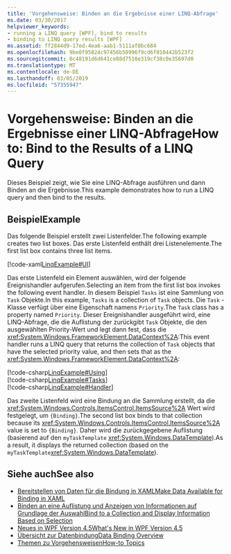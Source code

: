 ```yaml
---
title: 'Vorgehensweise: Binden an die Ergebnisse einer LINQ-Abfrage'
ms.date: 03/30/2017
helpviewer_keywords:
- running a LINQ query [WPF], bind to results
- binding to LINQ query results [WPF]
ms.assetid: ff2844d9-17ed-4ea6-aab1-5111af0bc684
ms.openlocfilehash: 9be0f95824c97456b50996f9cd6f010442b523f2
ms.sourcegitcommit: 0c48191d6d641ce88d7510e319cf38c0e35697d0
ms.translationtype: MT
ms.contentlocale: de-DE
ms.lasthandoff: 03/05/2019
ms.locfileid: "57355947"
---
```

# <a name="how-to-bind-to-the-results-of-a-linq-query"></a><span data-ttu-id="8f86f-102">Vorgehensweise: Binden an die Ergebnisse einer LINQ-Abfrage</span><span class="sxs-lookup"><span data-stu-id="8f86f-102">How to: Bind to the Results of a LINQ Query</span></span>
<span data-ttu-id="8f86f-103">Dieses Beispiel zeigt, wie Sie eine LINQ-Abfrage ausführen und dann Binden an die Ergebnisse.</span><span class="sxs-lookup"><span data-stu-id="8f86f-103">This example demonstrates how to run a LINQ query and then bind to the results.</span></span>  
  
## <a name="example"></a><span data-ttu-id="8f86f-104">Beispiel</span><span class="sxs-lookup"><span data-stu-id="8f86f-104">Example</span></span>  
 <span data-ttu-id="8f86f-105">Das folgende Beispiel erstellt zwei Listenfelder.</span><span class="sxs-lookup"><span data-stu-id="8f86f-105">The following example creates two list boxes.</span></span> <span data-ttu-id="8f86f-106">Das erste Listenfeld enthält drei Listenelemente.</span><span class="sxs-lookup"><span data-stu-id="8f86f-106">The first list box contains three list items.</span></span>  
  
 [!code-xaml[LinqExample#UI](~/samples/snippets/csharp/VS_Snippets_Wpf/LinqExample/CSharp/Window1.xaml#ui)]  
  
 <span data-ttu-id="8f86f-107">Das erste Listenfeld ein Element auswählen, wird der folgende Ereignishandler aufgerufen.</span><span class="sxs-lookup"><span data-stu-id="8f86f-107">Selecting an item from the first list box invokes the following event handler.</span></span> <span data-ttu-id="8f86f-108">In diesem Beispiel `Tasks` ist eine Sammlung von `Task` Objekte.</span><span class="sxs-lookup"><span data-stu-id="8f86f-108">In this example, `Tasks` is a collection of `Task` objects.</span></span> <span data-ttu-id="8f86f-109">Die `Task` -Klasse verfügt über eine Eigenschaft namens `Priority`.</span><span class="sxs-lookup"><span data-stu-id="8f86f-109">The `Task` class has a property named `Priority`.</span></span> <span data-ttu-id="8f86f-110">Dieser Ereignishandler ausgeführt wird, eine LINQ-Abfrage, die die Auflistung der zurückgibt `Task` Objekte, die den ausgewählten Priority-Wert und legt dann fest, dass die <xref:System.Windows.FrameworkElement.DataContext%2A>:</span><span class="sxs-lookup"><span data-stu-id="8f86f-110">This event handler runs a LINQ query that returns the collection of `Task` objects that have the selected priority value, and then sets that as the <xref:System.Windows.FrameworkElement.DataContext%2A>:</span></span>  
  
 [!code-csharp[LinqExample#Using](~/samples/snippets/csharp/VS_Snippets_Wpf/LinqExample/CSharp/Window1.xaml.cs#using)]  
[!code-csharp[LinqExample#Tasks](~/samples/snippets/csharp/VS_Snippets_Wpf/LinqExample/CSharp/Window1.xaml.cs#tasks)]  
[!code-csharp[LinqExample#Handler](~/samples/snippets/csharp/VS_Snippets_Wpf/LinqExample/CSharp/Window1.xaml.cs#handler)]  
  
 <span data-ttu-id="8f86f-111">Das zweite Listenfeld wird eine Bindung an die Sammlung erstellt, da die <xref:System.Windows.Controls.ItemsControl.ItemsSource%2A> Wert wird festgelegt, um `{Binding}`.</span><span class="sxs-lookup"><span data-stu-id="8f86f-111">The second list box binds to that collection because its <xref:System.Windows.Controls.ItemsControl.ItemsSource%2A> value is set to `{Binding}`.</span></span> <span data-ttu-id="8f86f-112">Daher wird die zurückgegebene Auflistung (basierend auf den `myTaskTemplate` <xref:System.Windows.DataTemplate>).</span><span class="sxs-lookup"><span data-stu-id="8f86f-112">As a result, it displays the returned collection (based on the `myTaskTemplate`<xref:System.Windows.DataTemplate>).</span></span>  
  
## <a name="see-also"></a><span data-ttu-id="8f86f-113">Siehe auch</span><span class="sxs-lookup"><span data-stu-id="8f86f-113">See also</span></span>
- [<span data-ttu-id="8f86f-114">Bereitstellen von Daten für die Bindung in XAML</span><span class="sxs-lookup"><span data-stu-id="8f86f-114">Make Data Available for Binding in XAML</span></span>](how-to-make-data-available-for-binding-in-xaml.md)
- [<span data-ttu-id="8f86f-115">Binden an eine Auflistung und Anzeigen von Informationen auf Grundlage der Auswahl</span><span class="sxs-lookup"><span data-stu-id="8f86f-115">Bind to a Collection and Display Information Based on Selection</span></span>](how-to-bind-to-a-collection-and-display-information-based-on-selection.md)
- [<span data-ttu-id="8f86f-116">Neues in WPF Version 4.5</span><span class="sxs-lookup"><span data-stu-id="8f86f-116">What's New in WPF Version 4.5</span></span>](../getting-started/whats-new.md)
- [<span data-ttu-id="8f86f-117">Übersicht zur Datenbindung</span><span class="sxs-lookup"><span data-stu-id="8f86f-117">Data Binding Overview</span></span>](data-binding-overview.md)
- [<span data-ttu-id="8f86f-118">Themen zu Vorgehensweisen</span><span class="sxs-lookup"><span data-stu-id="8f86f-118">How-to Topics</span></span>](data-binding-how-to-topics.md)

